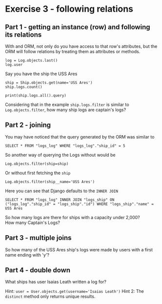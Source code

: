 # Exercise 3 - following relations


## Part 1 - getting an instance (row) and following its relations


With and ORM, not only do you have access to that row's attributes, but the ORM will follow relations by treating them as attributes or methods. 

    log = Log.objects.last()
    log.user

Say you have the ship the USS Ares

    ship = Ship.objects.get(name='USS Ares')
    ship.logs.count()

    print(ship.logs.all().query)


Considering that in the example `ship.logs.filter` is similar to `Log.objects.filter`, how many ship logs are captain's logs?


## Part 2 - joining

You may have noticed that the query generated by the ORM was similar to 

    SELECT * FROM "logs_log" WHERE "logs_log"."ship_id" = 5

So another way of querying the Logs without would be

    Log.objects.filter(ship=ship)

Or without first fetching the `ship`

    Log.objects.filter(ship__name='USS Ares')

Here you can see that Django defaults to the `INNER JOIN`

    SELECT * FROM "logs_log" INNER JOIN "logs_ship" ON ("logs_log"."ship_id" = "logs_ship"."id") WHERE "logs_ship"."name" = USS Ares


So how many logs are there for ships with a capacity under 2,000?  
How many Captain's Logs?


## Part 3 - multiple joins

So how many of the USS Ares ship's logs were made by users with a first name ending with 'y'?


## Part 4 - double down

What ships has user Isaias Leath written a log for?

Hint: `user = User.objects.get(username='Isaias Leath')`
Hint 2: The `distinct` method only returns unique results.
